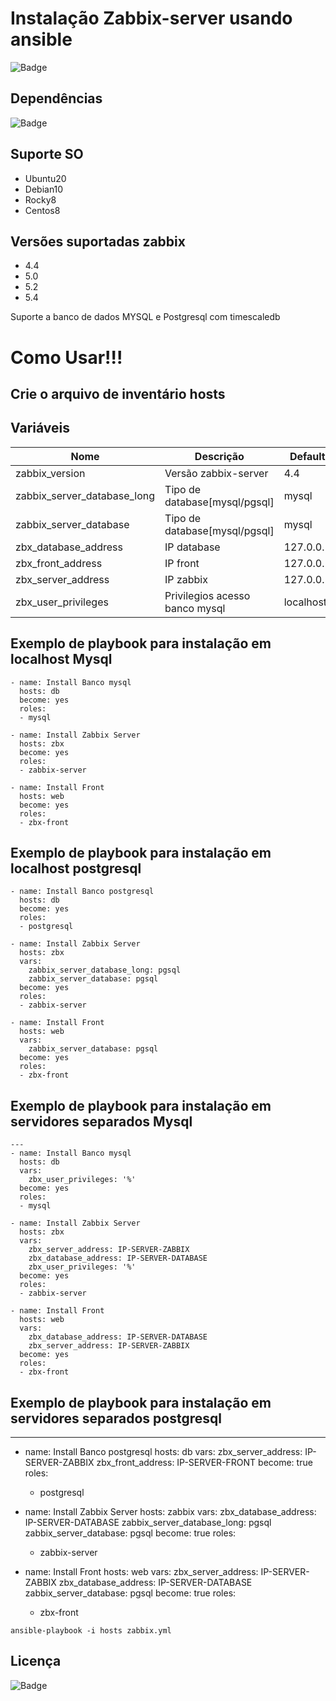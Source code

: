# Instalação Zabbix-server usando ansible

![Badge](https://img.shields.io/badge/ansible-zabbix-red)

## Dependências
![Badge](https://img.shields.io/badge/ansible-2.9.10-blue)

## Suporte SO

- Ubuntu20
- Debian10
- Rocky8
- Centos8

## Versões suportadas zabbix

- 4.4
- 5.0
- 5.2
- 5.4

Suporte a banco de dados MYSQL e Postgresql com timescaledb

# Como Usar!!!

## Crie o arquivo de inventário hosts 

## Variáveis
| Nome | Descrição | Default | 
|------|-----------|---------|
| zabbix_version | Versão zabbix-server | 4.4|
| zabbix_server_database_long | Tipo de database[mysql/pgsql] |  mysql
| zabbix_server_database | Tipo de database[mysql/pgsql] | mysql
| zbx_database_address | IP database | 127.0.0.1
| zbx_front_address | IP front | 127.0.0.1
| zbx_server_address | IP zabbix | 127.0.0.1
| zbx_user_privileges | Privilegios acesso banco mysql | localhost

## Exemplo de playbook para instalação em localhost Mysql
```
- name: Install Banco mysql
  hosts: db
  become: yes
  roles:
  - mysql

- name: Install Zabbix Server
  hosts: zbx
  become: yes
  roles:
  - zabbix-server

- name: Install Front
  hosts: web
  become: yes
  roles:
  - zbx-front
```
## Exemplo de playbook para instalação em localhost postgresql
```
- name: Install Banco postgresql
  hosts: db
  become: yes
  roles:
  - postgresql

- name: Install Zabbix Server
  hosts: zbx
  vars:
    zabbix_server_database_long: pgsql
    zabbix_server_database: pgsql
  become: yes
  roles:
  - zabbix-server

- name: Install Front
  hosts: web
  vars:
    zabbix_server_database: pgsql
  become: yes
  roles:
  - zbx-front
```  
## Exemplo de playbook para instalação em servidores separados Mysql
```
---
- name: Install Banco mysql
  hosts: db
  vars:
    zbx_user_privileges: '%'
  become: yes
  roles:
  - mysql

- name: Install Zabbix Server
  hosts: zbx
  vars:
    zbx_server_address: IP-SERVER-ZABBIX
    zbx_database_address: IP-SERVER-DATABASE
    zbx_user_privileges: '%'
  become: yes
  roles:
  - zabbix-server

- name: Install Front
  hosts: web
  vars:
    zbx_database_address: IP-SERVER-DATABASE
    zbx_server_address: IP-SERVER-ZABBIX
  become: yes
  roles:
  - zbx-front
```
## Exemplo de playbook para instalação em servidores separados postgresql
---
- name: Install Banco postgresql
  hosts: db
  vars:
    zbx_server_address: IP-SERVER-ZABBIX
    zbx_front_address: IP-SERVER-FRONT
  become: true
  roles:
  - postgresql

- name: Install Zabbix Server
  hosts: zabbix
  vars:
    zbx_database_address: IP-SERVER-DATABASE
    zabbix_server_database_long: pgsql
    zabbix_server_database: pgsql
  become: true
  roles:
  - zabbix-server

- name: Install Front
  hosts: web
  vars:
    zbx_server_address: IP-SERVER-ZABBIX
    zbx_database_address: IP-SERVER-DATABASE
    zabbix_server_database: pgsql
  become: true
  roles:
  - zbx-front
``` 
ansible-playbook -i hosts zabbix.yml

``` 
## Licença
![Badge](https://img.shields.io/badge/license-GPLv3-green)
